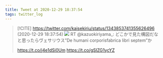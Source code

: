 ```yaml
---
title: Tweet at 2020-12-29 18:37:54
tags: twitter_log
---
```


> [!CITE] https://twitter.com/kaisekiriu/status/1343853741355626496 (2020-12-29 18:37:54)
> ![](https://twitter.com/kaisekiriu/status/1343853741355626496)
> RT @kazuokiriyama_: どこかで見た構図だなと思ったらヴェサリウス”De humani corporisfabrica libri septem”か
> 
> https://t.co/j4e1dSi0Um https://t.co/gSIZG1ycYZ
